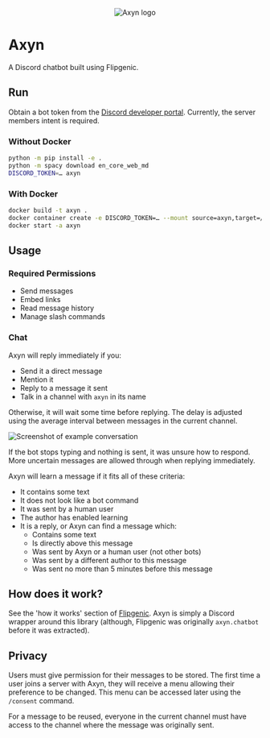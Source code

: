 <p align="center">
  <img
    src="images/axyn.png"
    alt="Axyn logo"
  />
</p>

# Axyn

A Discord chatbot built using Flipgenic.

## Run

Obtain a bot token from the
[Discord developer portal](https://discord.com/developers/applications).
Currently, the server members intent is required.

### Without Docker

```sh
python -m pip install -e .
python -m spacy download en_core_web_md
DISCORD_TOKEN=… axyn
```

### With Docker

```sh
docker build -t axyn .
docker container create -e DISCORD_TOKEN=… --mount source=axyn,target=/axyn --name axyn axyn
docker start -a axyn
```

## Usage

### Required Permissions

- Send messages
- Embed links
- Read message history
- Manage slash commands

### Chat

Axyn will reply immediately if you:

- Send it a direct message
- Mention it
- Reply to a message it sent
- Talk in a channel with `axyn` in its name

Otherwise, it will wait some time before replying. The delay is adjusted using
the average interval between messages in the current channel.

![Screenshot of example conversation](images/Screenshot_20200426_124703.png)

If the bot stops typing and nothing is sent, it was unsure how to respond.
More uncertain messages are allowed through when replying immediately.

Axyn will learn a message if it fits all of these criteria:

- It contains some text
- It does not look like a bot command
- It was sent by a human user
- The author has enabled learning
- It is a reply, or Axyn can find a message which:
  - Contains some text
  - Is directly above this message
  - Was sent by Axyn or a human user (not other bots)
  - Was sent by a different author to this message
  - Was sent no more than 5 minutes before this message

## How does it work?

See the 'how it works' section of [Flipgenic](https://github.com/danth/flipgenic/blob/master/README.md#how-does-it-work).
Axyn is simply a Discord wrapper around this library (although, Flipgenic was
originally `axyn.chatbot` before it was extracted).

## Privacy

Users must give permission for their messages to be stored. The
first time a user joins a server with Axyn, they will receive a menu allowing
their preference to be changed. This menu can be accessed later using the
`/consent` command.

For a message to be reused, everyone in the current channel must have access to
the channel where the message was originally sent.
